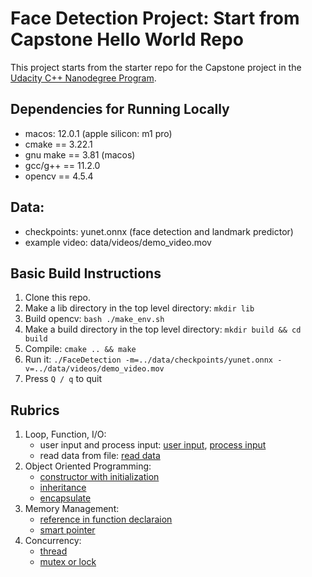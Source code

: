 # Face Detection Project: Start from Capstone Hello World Repo

This project starts from the starter repo for the Capstone project in the [Udacity C++ Nanodegree Program](https://www.udacity.com/course/c-plus-plus-nanodegree--nd213).

## Dependencies for Running Locally
* macos: 12.0.1 (apple silicon: m1 pro)
* cmake == 3.22.1
* gnu make == 3.81 (macos)
* gcc/g++ == 11.2.0
* opencv == 4.5.4

## Data:
* checkpoints: yunet.onnx (face detection and landmark predictor)
* example video: data/videos/demo_video.mov

## Basic Build Instructions
1. Clone this repo.
2. Make a lib directory in the top level directory: `mkdir lib`
3. Build opencv: `bash ./make_env.sh`
4. Make a build directory in the top level directory: `mkdir build && cd build`
5. Compile: `cmake .. && make`
6. Run it: `./FaceDetection -m=../data/checkpoints/yunet.onnx -v=../data/videos/demo_video.mov`
7. Press `Q / q` to quit

## Rubrics
1. Loop, Function, I/O:
   - user input and process input: [user input](https://github.com/timho102003/FaceDetection/blob/9a56259624709324d759168102e47262f6941a9e/src/FaceDetection.cpp#L17), [process input](https://github.com/timho102003/FaceDetection/blob/9a56259624709324d759168102e47262f6941a9e/src/FaceDetection.cpp#L35)
   - read data from file: [read data](https://github.com/timho102003/FaceDetection/blob/9a56259624709324d759168102e47262f6941a9e/src/Detector.h#L36)
2. Object Oriented Programming: 
   - [constructor with initialization](https://github.com/timho102003/FaceDetection/blob/9a56259624709324d759168102e47262f6941a9e/src/Pedestrian.h#L10)
   - [inheritance](https://github.com/timho102003/FaceDetection/blob/9a56259624709324d759168102e47262f6941a9e/src/Pedestrian.h#L7)
   - [encapsulate](https://github.com/timho102003/FaceDetection/blob/9a56259624709324d759168102e47262f6941a9e/src/Detector.h)
3. Memory Management:
   - [reference in function declaraion](https://github.com/timho102003/FaceDetection/blob/9a56259624709324d759168102e47262f6941a9e/src/FaceDetection.cpp#L128)
   - [smart pointer](https://github.com/timho102003/FaceDetection/blob/9a56259624709324d759168102e47262f6941a9e/src/Pedestrian.cpp#L24)
4. Concurrency:
   - [thread](https://github.com/timho102003/FaceDetection/blob/9a56259624709324d759168102e47262f6941a9e/src/FaceDetection.cpp#L135)
   - [mutex or lock](https://github.com/timho102003/FaceDetection/blob/9a56259624709324d759168102e47262f6941a9e/src/FaceDetection.cpp#L135) 